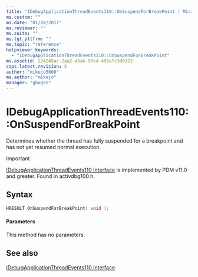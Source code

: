```yaml
---
title: "IDebugApplicationThreadEvents110::OnSuspendForBreakPoint | Microsoft Docs"
ms.custom: ""
ms.date: "01/18/2017"
ms.reviewer: ""
ms.suite: ""
ms.tgt_pltfrm: ""
ms.topic: "reference"
helpviewer_keywords: 
  - "IDebugApplicationThreadEvents110::OnSuspendForBreakPoint"
ms.assetid: 224245ac-2aa2-43ae-97ed-493afc3d0122
caps.latest.revision: 5
author: "mikejo5000"
ms.author: "mikejo"
manager: "ghogen"
---
```

# IDebugApplicationThreadEvents110::OnSuspendForBreakPoint
Determines whether the thread has fully suspended for a breakpoint and has not yet resumed normal execution.  
  
> [!IMPORTANT]
> [IDebugApplicationThreadEvents110 Interface](../../winscript/reference/idebugapplicationthreadevents110-interface.md) is implemented by PDM v11.0 and greater. Found in activdbg100.h.  
  
## Syntax  
  
```cpp  
HRESULT OnSuspendForBreakPoint( void );  
```  
  
#### Parameters  
 This method has no parameters.  
  
## See also  
 [IDebugApplicationThreadEvents110 Interface](../../winscript/reference/idebugapplicationthreadevents110-interface.md)